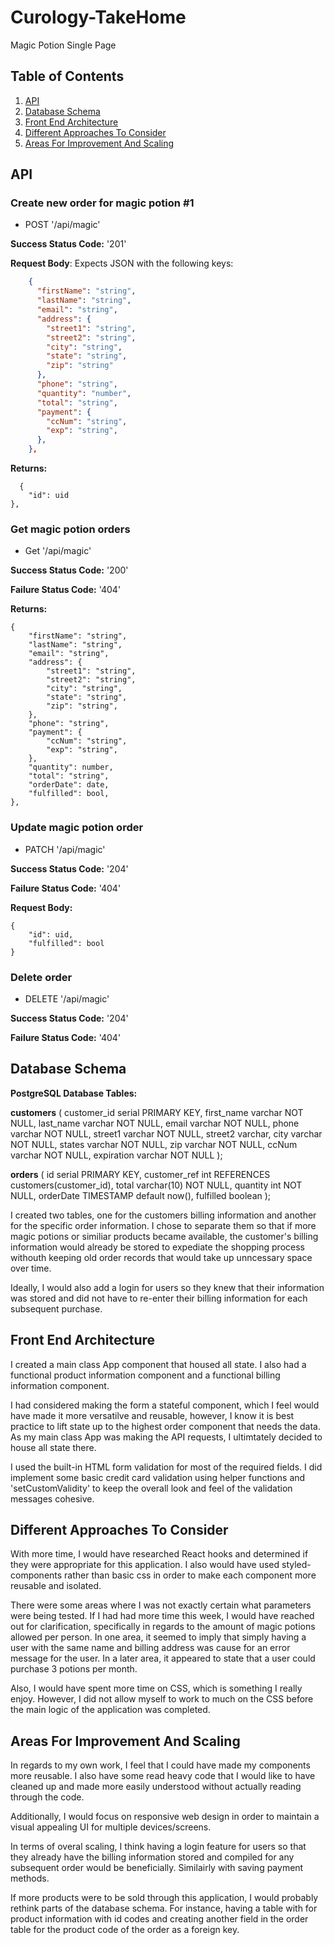 # Curology-TakeHome

Magic Potion Single Page 

## Table of Contents
1. [API](#api)
2. [Database Schema](#database-schema)
3. [Front End Architecture](#front-end-architecture)
4. [Different Approaches To Consider](#different-approaches-to-consider)
5. [Areas For Improvement And Scaling](#areas-for-improvement-and-scaling)

## API

### Create new order for magic potion #1
  * POST '/api/magic'

**Success Status Code:** '201'

**Request Body**: Expects JSON with the following keys:

```json
    {
      "firstName": "string",
      "lastName": "string",
      "email": "string",
      "address": {
        "street1": "string",
        "street2": "string",
        "city": "string",
        "state": "string",
        "zip": "string"
      },
      "phone": "string",
      "quantity": "number",
      "total": "string",
      "payment": {
        "ccNum": "string",
        "exp": "string",
      },
    },
```
**Returns:** 
``` 
  {
	"id": uid
},
```

### Get magic potion orders

  * Get '/api/magic'
  
**Success Status Code:** '200'

**Failure Status Code:** '404'

**Returns:**

```
{
	"firstName": "string",
	"lastName": "string",
	"email": "string",
	"address": {
		"street1": "string",
		"street2": "string",
		"city": "string",
		"state": "string",
		"zip": "string",
	},
	"phone": "string",
	"payment": {
		"ccNum": "string",
		"exp": "string",
	},
	"quantity": number,
	"total": "string",
	"orderDate": date,
	"fulfilled": bool,
},
```

### Update magic potion order

   * PATCH '/api/magic'
 
**Success Status Code:** '204'

**Failure Status Code:** '404'

**Request Body:** 

```
{
	"id": uid,
	"fulfilled": bool
}
```

### Delete order
   * DELETE '/api/magic'
   
**Success Status Code:** '204'

**Failure Status Code:** '404'

## Database Schema

**PostgreSQL Database Tables:** 

  **customers** (
  customer_id    serial PRIMARY KEY,
  first_name     varchar NOT NULL,
  last_name      varchar NOT NULL,
  email          varchar NOT NULL,
  phone         varchar NOT NULL,
  street1       varchar NOT NULL,
  street2       varchar,
  city          varchar NOT NULL,
  states        varchar NOT NULL,
  zip           varchar NOT NULL,
  ccNum         varchar NOT NULL,
  expiration    varchar NOT NULL
);
 
 **orders** (
  id            serial PRIMARY KEY,
  customer_ref  int REFERENCES customers(customer_id),
  total         varchar(10) NOT NULL,
  quantity      int NOT NULL,
  orderDate     TIMESTAMP default now(),
  fulfilled      boolean
);

I created two tables, one for the customers billing information and another for the specific order information. I chose to separate them so that if more magic potions or similiar products became available, the customer's billing information would already be stored to expediate the shopping process withouth keeping old order records that would take up unncessary space over time. 

Ideally, I would also add a login for users so they knew that their information was stored and did not have to re-enter their billing information for each subsequent purchase. 


## Front End Architecture

I created a main class App component that housed all state. I also had a functional product information component and a functional billing information component. 

I had considered making the form a stateful component, which I feel would have made it more versatilve and reusable, however, I know it is best practice to lift state up to the highest order component that needs the data. As my main class App was making the API requests, I ultimtately decided to house all state there.

I used the built-in HTML form validation for most of the required fields. I did implement some basic credit card validation using helper functions and 'setCustomValidity' to keep the overall look and feel of the validation messages cohesive.

## Different Approaches To Consider

With more time, I would have researched React hooks and determined if they were appropriate for this application. I also would have used styled-components rather than basic css in order to make each component more reusable and isolated. 

There were some areas where I was not exactly certain what parameters were being tested. If I had had more time this week, I would have reached out for clarification, specifically in regards to the amount of magic potions allowed per person. In one area, it seemed to imply that simply having a user with the same name and billing address was cause for an error message for the user. In a later area, it appeared to state that a user could purchase 3 potions per month. 

Also, I would have spent more time on CSS, which is something I really enjoy. However, I did not allow myself to work to much on the CSS before the main logic of the application was completed. 

## Areas For Improvement And Scaling

In regards to my own work, I feel that I could have made my components more reusable. I also have some read heavy code that I would like to have cleaned up and made more easily understood without actually reading through the code.

Additionally, I would focus on responsive web design in order to maintain a visual appealing UI for multiple devices/screens.

In terms of overal scaling, I think having a login feature for users so that they already have the billing information stored and compiled for any subsequent order would be beneficially. Similairly with saving payment methods. 

If more products were to be sold through this application, I would probably rethink parts of the database schema. For instance, having a table with for product information with id codes and creating another field in the order table for the product code of the order as a foreign key.
